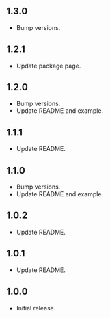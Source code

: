 ## 1.3.0

* Bump versions.

## 1.2.1

* Update package page.

## 1.2.0

* Bump versions.
* Update README and example.

## 1.1.1

* Update README.

## 1.1.0

* Bump versions.
* Update README and example.

## 1.0.2

* Update README.

## 1.0.1

* Update README.

## 1.0.0

* Initial release.
